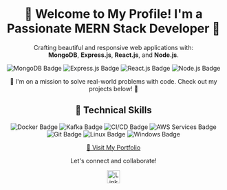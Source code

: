 <div align="center">
  <h1>🌟 Welcome to My Profile! I'm a Passionate MERN Stack Developer 🌟</h1>
  
  <p>
    Crafting beautiful and responsive web applications with:
    <br>
    <b>MongoDB</b>, <b>Express.js</b>, <b>React.js</b>, and <b>Node.js</b>.
  </p>
  
  <!-- Display badges -->
  <img src="https://img.shields.io/badge/MongoDB-%234ea94b.svg?&style=for-the-badge&logo=mongodb&logoColor=white" alt="MongoDB Badge" />
  <img src="https://img.shields.io/badge/Express.js-%23404d59.svg?&style=for-the-badge" alt="Express.js Badge" />
  <img src="https://img.shields.io/badge/React.js-%2361DAFB.svg?&style=for-the-badge&logo=react&logoColor=white" alt="React.js Badge" />
  <img src="https://img.shields.io/badge/Node.js-%23339933.svg?&style=for-the-badge&logo=node.js&logoColor=white" alt="Node.js Badge" />

  <p>🚀 I'm on a mission to solve real-world problems with code. Check out my projects below! 🚀</p>
  
  <!-- Example project image -->
   <!--<img src="https://example.com/my-project-image.png" target="_blank" alt="Project Image" width="500" /><br />-->
   <h2>💼 Technical Skills</h2>
  
  <!-- Technical Skills Badges -->
  <img src="https://img.shields.io/badge/Docker-%230db7ed.svg?&style=for-the-badge&logo=docker&logoColor=white" alt="Docker Badge" />
  <img src="https://img.shields.io/badge/Apache_Kafka-%23100000.svg?&style=for-the-badge&logo=apache-kafka&logoColor=white" alt="Kafka Badge" />
  <img src="https://img.shields.io/badge/CI_CD-%23F7B93E.svg?&style=for-the-badge&logo=jenkins&logoColor=white" alt="CI/CD Badge" />
  <img src="https://img.shields.io/badge/AWS_Services-%23FF9900.svg?&style=for-the-badge&logo=amazon-aws&logoColor=white" alt="AWS Services Badge" />
  <img src="https://img.shields.io/badge/Git-%23F05032.svg?&style=for-the-badge&logo=git&logoColor=white" alt="Git Badge" />
  <img src="https://img.shields.io/badge/Linux-%23FCC624.svg?&style=for-the-badge&logo=linux&logoColor=black" alt="Linux Badge" />
  <img src="https://img.shields.io/badge/Windows-%230078D6.svg?&style=for-the-badge&logo=windows&logoColor=white" alt="Windows Badge" />
  
  
  <p>
    <a href="https://akashpatel.netlify.app">🔗 Visit My Portfolio</a>
  </p>
  
  <p>Let's connect and collaborate!</p>
  
  <!-- Social icons -->
  <a href="https://linkedin.com/in/akashdeveloper">
    <img src="https://img.shields.io/badge/Linkedin-blue?style=for-the-badge&logoColor=%23FFFF0E" alt="LinkedIn Badge" height="30" />
  </a>
  
  <p>&nbsp;</p> <!-- Using non-breaking space for spacing -->
</div>
